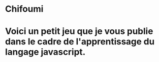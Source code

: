 # Chifoumi
<h1>Voici un petit jeu que je vous publie dans le cadre de l'apprentissage du langage javascript.</h1>
